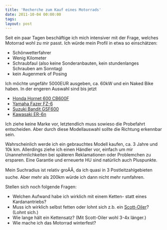 ```yaml
---
title: 'Recherche zum Kauf eines Motorrads'
date: 2011-10-04 00:00:00 
tags: 
layout: post
---
```

Seit ein paar Tagen beschäftige ich mich intensiver mit der Frage, welches Motorrad wohl zu mir passt. Ich würde mein Profil in etwa so einschätzen:

* Schönwetterfahrer
* Wenig Kilometer
* Schraubfaul (also keine Sonderanbauten, kein stundenlanges Schrauben am Sonntag) 
* kein Augenmerk of Posing

Ich möchte ungefähr 5000EUR ausgeben, ca. 60kW und ein Naked Bike haben. In der engeren Auswahl sind bis jetzt

* [Honda Hornet 600 CB600F][1]
* [Yamaha Fazer FZ-6][2]
* [Suzuki Bandit GSF600][3]
* [Kawasaki ER-6n][4]

Ich ziehe keine Marke vor, letztendlich muss sowieso die Probefahrt entscheiden. Aber durch diese Modellauswahl sollte die Richtung erkennbar sein.

Wahrscheinlich werde ich ein gebrauchtes Modell kaufen, ca. 3 Jahre und 10k km. Allerdings ziehe ich einen Händler vor, einfach um mir Unannehmlichkeiten bei späteren Reklamationen oder Problemchen zu ersparen. Eine Garantie und erneuerte HU sind natürlich auch Pluspunkte.

Mein Suchradius ist relativ groÃÂ, da ich quasi in 3 Postleitzahlgebieten suche. Aber mehr als 200km würde ich dann nicht mehr rumfahren.

Stellen sich noch folgende Fragen:

* Welchen Aufwand habe ich wirklich mit einem Ketten- statt eines Kardanantriebs?
* Muss ich wirklich selbst fetten oder lohnt sich z.b. ein [Scott-Oiler][5]? (Lohnt sich.)
* Wie lange hält ein Kettensatz? (Mit Scott-Oiler wohl 3-4x länger.)
* Wie mache ich das Motorrad winterfest?

[1]: http://de.wikipedia.org/wiki/Honda_CB_600_F_Hornet
[2]: http://de.wikipedia.org/wiki/Yamaha_Fazer#FZ6
[3]: http://de.wikipedia.org/wiki/Suzuki_GSF_600
[4]: http://de.wikipedia.org/wiki/Kawasaki_ER-6
[5]: http://www.scottoiler.de/
